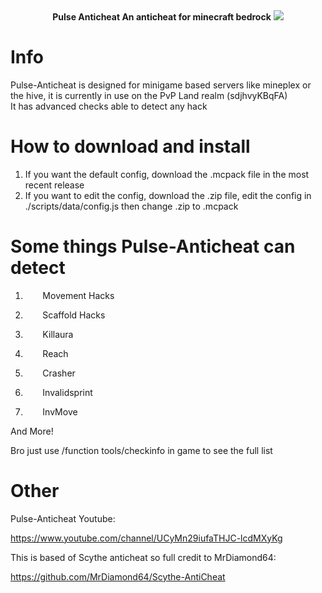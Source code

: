 <div align="center">
  <b> Pulse Anticheat </b>
  <b> An anticheat for minecraft bedrock</b>
  <image src=https://user-images.githubusercontent.com/110651012/201456068-b35002c9-801b-4340-a6fb-d3bcd0b23a98.png border="0">
</div>



# Info
<div>
  Pulse-Anticheat is designed for minigame based servers like mineplex or the hive, it is currently in use on the PvP Land realm (sdjhvyKBqFA)
 
</div>
<div>
   It has advanced checks able to detect any hack
</div>

# How to download and install
1. If you want the default config, download the .mcpack file in the most recent release
2. If you want to edit the config, download the .zip file, edit the config in ./scripts/data/config.js then change .zip to .mcpack

# Some things Pulse-Anticheat can detect

 1. &nbsp;&nbsp;&nbsp;&nbsp;&nbsp;&nbsp; Movement Hacks 
 
 2. &nbsp;&nbsp;&nbsp;&nbsp;&nbsp;&nbsp; Scaffold Hacks 
 
 3. &nbsp;&nbsp;&nbsp;&nbsp;&nbsp;&nbsp; Killaura 
 
 4. &nbsp;&nbsp;&nbsp;&nbsp;&nbsp;&nbsp; Reach 

 5. &nbsp;&nbsp;&nbsp;&nbsp;&nbsp;&nbsp; Crasher 
 
 6. &nbsp;&nbsp;&nbsp;&nbsp;&nbsp;&nbsp; Invalidsprint 

 7. &nbsp;&nbsp;&nbsp;&nbsp;&nbsp;&nbsp; InvMove 
 

And More!

Bro just use /function tools/checkinfo in game to see the full list

# Other
Pulse-Anticheat Youtube:

https://www.youtube.com/channel/UCyMn29iufaTHJC-lcdMXyKg

This is based of Scythe anticheat so full credit to MrDiamond64:

https://github.com/MrDiamond64/Scythe-AntiCheat
  
